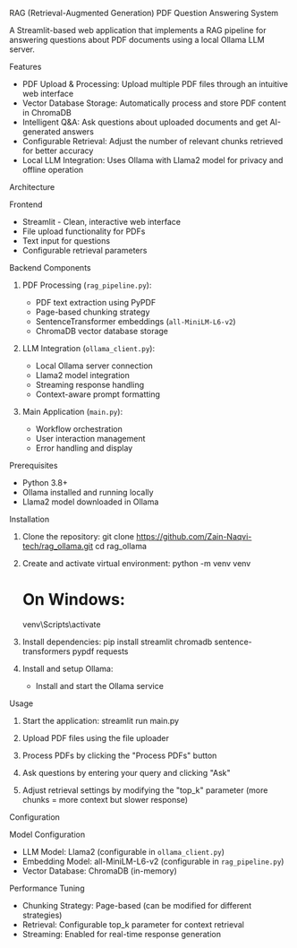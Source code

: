 RAG (Retrieval-Augmented Generation) PDF Question Answering System

A Streamlit-based web application that implements a RAG pipeline for answering questions about PDF documents using a local Ollama LLM server.

Features

- PDF Upload & Processing: Upload multiple PDF files through an intuitive web interface
- Vector Database Storage: Automatically process and store PDF content in ChromaDB
- Intelligent Q&A: Ask questions about uploaded documents and get AI-generated answers
- Configurable Retrieval: Adjust the number of relevant chunks retrieved for better accuracy
- Local LLM Integration: Uses Ollama with Llama2 model for privacy and offline operation

Architecture

Frontend
- Streamlit - Clean, interactive web interface
- File upload functionality for PDFs
- Text input for questions
- Configurable retrieval parameters

Backend Components

1. PDF Processing (`rag_pipeline.py`):
   - PDF text extraction using PyPDF
   - Page-based chunking strategy
   - SentenceTransformer embeddings (`all-MiniLM-L6-v2`)
   - ChromaDB vector database storage

2. LLM Integration (`ollama_client.py`):
   - Local Ollama server connection 
   - Llama2 model integration
   - Streaming response handling
   - Context-aware prompt formatting

3. Main Application (`main.py`):
   - Workflow orchestration
   - User interaction management
   - Error handling and display

Prerequisites

- Python 3.8+
- Ollama installed and running locally
- Llama2 model downloaded in Ollama

Installation

1. Clone the repository:
   git clone https://github.com/Zain-Naqvi-tech/rag_ollama.git
   cd rag_ollama

2. Create and activate virtual environment:
   python -m venv venv
   # On Windows:
   venv\Scripts\activate

3. Install dependencies:
   pip install streamlit chromadb sentence-transformers pypdf requests

4. Install and setup Ollama:
   - Install and start the Ollama service

Usage

1. Start the application:
   streamlit run main.py

2. Upload PDF files using the file uploader

3. Process PDFs by clicking the "Process PDFs" button

4. Ask questions by entering your query and clicking "Ask"

5. Adjust retrieval settings by modifying the "top_k" parameter (more chunks = more context but slower response)

Configuration

Model Configuration
- LLM Model: Llama2 (configurable in `ollama_client.py`)
- Embedding Model: all-MiniLM-L6-v2 (configurable in `rag_pipeline.py`)
- Vector Database: ChromaDB (in-memory)

Performance Tuning
- Chunking Strategy: Page-based (can be modified for different strategies)
- Retrieval: Configurable top_k parameter for context retrieval
- Streaming: Enabled for real-time response generation


